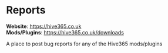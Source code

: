 # Reports
**Website**: https://hive365.co.uk  
**Mods/Plugins**: https://hive365.co.uk/downloads

A place to post bug reports for any of the Hive365 mods/plugins
